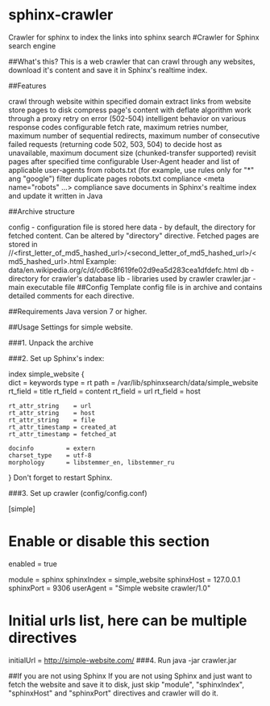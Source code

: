 # sphinx-crawler
Crawler for sphinx to index the links into sphinx search
#Crawler for Sphinx search engine

##What's this? This is a web crawler that can crawl through any websites, download it's content and save it in Sphinx's realtime index.


##Features

crawl through website within specified domain
extract links from website
store pages to disk
compress page's content with deflate algorithm
work through a proxy
retry on error (502-504)
intelligent behavior on various response codes
configurable fetch rate, maximum retries number, maximum number of sequential redirects, maximum number of consecutive failed requests (returning code 502, 503, 504) to decide host as unavailable, maximum document size (chunked-transfer supported)
revisit pages after specified time
configurable User-Agent header and list of applicable user-agents from robots.txt (for example, use rules only for "*" ang "google")
filter duplicate pages
robots.txt compliance
<meta name="robots" ...> compliance
save documents in Sphinx's realtime index and update it
written in Java

##Archive structure

config - configuration file is stored here
data - by default, the directory for fetched content. Can be altered by "directory" directive. Fetched pages are stored in <directory>/<hostname>/<first_letter_of_md5_hashed_url>/<second_letter_of_md5_hashed_url>/<md5_hashed_url>.html Example: data/en.wikipedia.org/c/d/cd6c8f619fe02d9ea5d283cea1dfdefc.html
db - directory for crawler's database
lib - libraries used by crawler
crawler.jar - main executable file
##Config Template config file is in archive and contains detailed comments for each directive.

##Requirements Java version 7 or higher.

##Usage Settings for simple website.

###1. Unpack the archive

###2. Set up Sphinx's index:

index simple_website
{	
	dict     = keywords
	type     = rt
	path     = /var/lib/sphinxsearch/data/simple_website
	rt_field = title
	rt_field = content
	rt_field = url
	rt_field = host
	
	rt_attr_string    = url
	rt_attr_string    = host
	rt_attr_string    = file
	rt_attr_timestamp = created_at
	rt_attr_timestamp = fetched_at
	
	docinfo			= extern
	charset_type	= utf-8
	morphology      = libstemmer_en, libstemmer_ru
}
Don't forget to restart Sphinx.

###3. Set up crawler (config/config.conf)

[simple]
# Enable or disable this section
enabled = true

module          = sphinx
sphinxIndex     = simple_website
sphinxHost      = 127.0.0.1
sphinxPort      = 9306
userAgent       = "Simple website crawler/1.0"

# Initial urls list, here can be multiple directives
initialUrl = http://simple-website.com/
###4. Run java -jar crawler.jar

##If you are not using Sphinx If you are not using Sphinx and just want to fetch the website and save it to disk, just skip "module", "sphinxIndex", "sphinxHost" and "sphinxPort" directives and crawler will do it.
